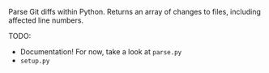 Parse Git diffs within Python. Returns an array of changes to files, including
affected line numbers.

TODO:
* Documentation! For now, take a look at `parse.py`
* `setup.py`
